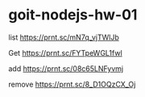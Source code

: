 # goit-nodejs-hw-01

list
https://prnt.sc/mN7q_vjTWlJb

Get
https://prnt.sc/FYTpeWGL1fwl

add
https://prnt.sc/08c65LNFyvmj

remove
https://prnt.sc/8_D1OQzCX_Oj
